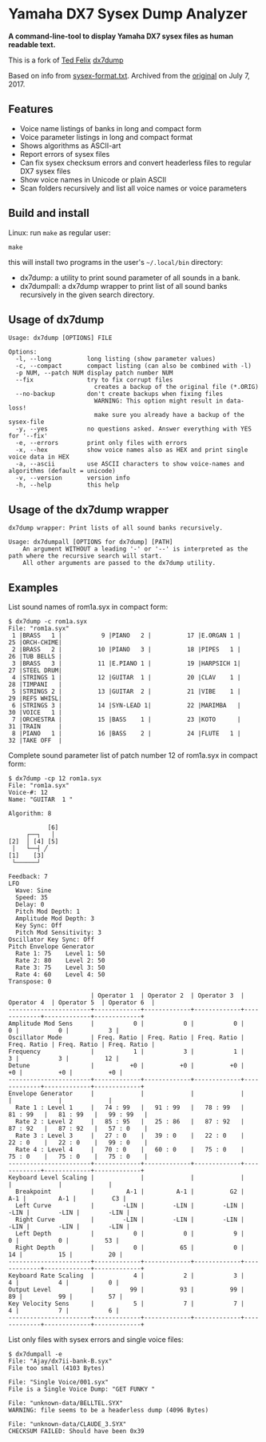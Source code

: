 # Yamaha DX7 Sysex Dump Analyzer

**A command-line-tool to display Yamaha DX7 sysex files as human readable text.**

This is a fork of [Ted Felix](http://tedfelix.com/yamaha-dx7/index.html) [dx7dump](https://sourceforge.net/u/tedfelix/dx7dump/ci/master/tree/) 

Based on info from
[sysex-format.txt](https://web.archive.org/web/20170707125228/https://homepages.abdn.ac.uk/mth192/pages/dx7/sysex-format.txt). Archived from the [original](http://homepages.abdn.ac.uk/mth192/pages/dx7/sysex-format.txt) on July 7, 2017.


## Features

* Voice name listings of banks in long and compact form
* Voice parameter listings in long and compact format
* Shows algorithms as ASCII-art
* Report errors of sysex files
* Can fix sysex checksum errors and convert headerless files to regular DX7 sysex files
* Show voice names in Unicode or plain ASCII
* Scan folders recursively and list all voice names or voice parameters


## Build and install
	
Linux: run `make` as regular user:

	make

this will install two programs in the user's `~/.local/bin` directory:

* dx7dump: a utility to print sound parameter of all sounds in a bank. 
* dx7dumpall: a dx7dump wrapper to print list of all sound banks recursively in the given search directory.


## Usage of dx7dump

```
Usage: dx7dump [OPTIONS] FILE

Options:
  -l, --long          long listing (show parameter values)
  -c, --compact       compact listing (can also be combined with -l)
  -p NUM, --patch NUM display patch number NUM
  --fix               try to fix corrupt files
                        creates a backup of the original file (*.ORIG)
  --no-backup         don't create backups when fixing files
                        WARNING: This option might result in data-loss!
                        make sure you already have a backup of the sysex-file
  -y, --yes           no questions asked. Answer everything with YES for '--fix'
  -e, --errors        print only files with errors
  -x, --hex           show voice names also as HEX and print single voice data in HEX
  -a, --ascii         use ASCII characters to show voice-names and algorithms (default = unicode)
  -v, --version       version info
  -h, --help          this help
```

## Usage of the dx7dump wrapper

```
dx7dump wrapper: Print lists of all sound banks recursively.

Usage: dx7dumpall [OPTIONS for dx7dump] [PATH]
    An argument WITHOUT a leading '-' or '--' is interpreted as the path where the recursive search will start.
    All other arguments are passed to the dx7dump utility.
```


## Examples

List sound names of rom1a.syx in compact form:

```
$ dx7dump -c rom1a.syx 
File: "rom1a.syx"
 1 |BRASS   1 |           9 |PIANO   2 |          17 |E.ORGAN 1 |          25 |ORCH-CHIME| 
 2 |BRASS   2 |          10 |PIANO   3 |          18 |PIPES   1 |          26 |TUB BELLS | 
 3 |BRASS   3 |          11 |E.PIANO 1 |          19 |HARPSICH 1|          27 |STEEL DRUM| 
 4 |STRINGS 1 |          12 |GUITAR  1 |          20 |CLAV    1 |          28 |TIMPANI   | 
 5 |STRINGS 2 |          13 |GUITAR  2 |          21 |VIBE    1 |          29 |REFS WHISL| 
 6 |STRINGS 3 |          14 |SYN-LEAD 1|          22 |MARIMBA   |          30 |VOICE   1 | 
 7 |ORCHESTRA |          15 |BASS    1 |          23 |KOTO      |          31 |TRAIN     | 
 8 |PIANO   1 |          16 |BASS    2 |          24 |FLUTE   1 |          32 |TAKE OFF  | 
```

Complete sound parameter list of patch number 12 of rom1a.syx in compact form:

```
$ dx7dump -cp 12 rom1a.syx 
File: "rom1a.syx"
Voice-#: 12
Name: "GUITAR  1 "

Algorithm: 8

           [6]
     ┌──┐   │
[2]  │ [4] [5]
 │   └──┤ ╱
[1]    [3]
 └──────┘

Feedback: 7
LFO
  Wave: Sine
  Speed: 35
  Delay: 0
  Pitch Mod Depth: 1
  Amplitude Mod Depth: 3
  Key Sync: Off
  Pitch Mod Sensitivity: 3
Oscillator Key Sync: Off
Pitch Envelope Generator
  Rate 1: 75    Level 1: 50
  Rate 2: 80    Level 2: 50
  Rate 3: 75    Level 3: 50
  Rate 4: 60    Level 4: 50
Transpose: 0

                       | Operator 1  | Operator 2  | Operator 3  | Operator 4  | Operator 5  | Operator 6  |
-----------------------+-------------+-------------+-------------+-------------+-------------+-------------+
Amplitude Mod Sens     |           0 |           0 |           0 |           0 |           0 |           3 |
Oscillator Mode        | Freq. Ratio | Freq. Ratio | Freq. Ratio | Freq. Ratio | Freq. Ratio | Freq. Ratio |
Frequency              |           1 |           3 |           1 |           3 |           3 |          12 |
Detune                 |          +0 |          +0 |          +0 |          +0 |          +0 |          +0 |
-----------------------+-------------+-------------+-------------+-------------+-------------+-------------+
Envelope Generator     |             |             |             |             |             |             |
  Rate 1 : Level 1     |   74 : 99   |   91 : 99   |   78 : 99   |   81 : 99   |   81 : 99   |   99 : 99   |
  Rate 2 : Level 2     |   85 : 95   |   25 : 86   |   87 : 92   |   87 : 92   |   87 : 92   |   57 : 0    |
  Rate 3 : Level 3     |   27 : 0    |   39 : 0    |   22 : 0    |   22 : 0    |   22 : 0    |   99 : 0    |
  Rate 4 : Level 4     |   70 : 0    |   60 : 0    |   75 : 0    |   75 : 0    |   75 : 0    |   75 : 0    |
-----------------------+-------------+-------------+-------------+-------------+-------------+-------------+
Keyboard Level Scaling |             |             |             |             |             |             |
  Breakpoint           |         A-1 |         A-1 |          G2 |         A-1 |         A-1 |          C3 |
  Left Curve           |        -LIN |        -LIN |        -LIN |        -LIN |        -LIN |        -LIN |
  Right Curve          |        -LIN |        -LIN |        -LIN |        -LIN |        -LIN |        -LIN |
  Left Depth           |           0 |           0 |           9 |           0 |           0 |          53 |
  Right Depth          |           0 |          65 |           0 |          14 |          15 |          20 |
-----------------------+-------------+-------------+-------------+-------------+-------------+-------------+
Keyboard Rate Scaling  |           4 |           2 |           3 |           4 |           4 |           0 |
Output Level           |          99 |          93 |          99 |          89 |          99 |          57 |
Key Velocity Sens      |           5 |           7 |           7 |           4 |           7 |           6 |
-----------------------+-------------+-------------+-------------+-------------+-------------+-------------+
```

List only files with sysex errors and single voice files:

```
$ dx7dumpall -e
File: "Ajay/dx7ii-bank-B.syx"
File too small (4103 Bytes)

File: "Single Voice/001.syx"
File is a Single Voice Dump: "GET FUNKY "

File: "unknown-data/BELLTEL.SYX"
WARNING: file seems to be a headerless dump (4096 Bytes)

File: "unknown-data/CLAUDE_3.SYX"
CHECKSUM FAILED: Should have been 0x39
```


